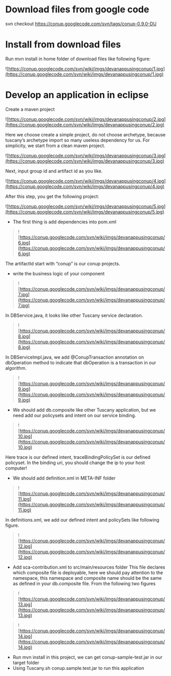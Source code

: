 # Download files from google code #

svn checkout https://conup.googlecode.com/svn/tags/conup-0.9.0-DU


# Install from download files #

Run mvn install in home folder of download files like following figure:

![https://conup.googlecode.com/svn/wiki/imgs/devanappusingconup/1.jpg](https://conup.googlecode.com/svn/wiki/imgs/devanappusingconup/1.jpg)

# Develop an application in eclipse #
Create a maven project

![https://conup.googlecode.com/svn/wiki/imgs/devanappusingconup/2.jpg](https://conup.googlecode.com/svn/wiki/imgs/devanappusingconup/2.jpg)

Here we choose create a simple project, do not choose archetype, because tuscany’s archetype import so many useless dependency for us. For simplicity, we start from a clean maven project.

![https://conup.googlecode.com/svn/wiki/imgs/devanappusingconup/3.jpg](https://conup.googlecode.com/svn/wiki/imgs/devanappusingconup/3.jpg)

Next, input group id and artifact id as you like.

![https://conup.googlecode.com/svn/wiki/imgs/devanappusingconup/4.jpg](https://conup.googlecode.com/svn/wiki/imgs/devanappusingconup/4.jpg)

After this step, you get the following project:

![https://conup.googlecode.com/svn/wiki/imgs/devanappusingconup/5.jpg](https://conup.googlecode.com/svn/wiki/imgs/devanappusingconup/5.jpg)


  * The first thing is add dependencies into pom.xml

> ![https://conup.googlecode.com/svn/wiki/imgs/devanappusingconup/6.jpg](https://conup.googlecode.com/svn/wiki/imgs/devanappusingconup/6.jpg)

The artifactId start with “conup” is our conup projects.

  * write the business logic of your component

> ![https://conup.googlecode.com/svn/wiki/imgs/devanappusingconup/7.jpg](https://conup.googlecode.com/svn/wiki/imgs/devanappusingconup/7.jpg)

In DBService.java, it looks like other Tuscany service declaration.

> ![https://conup.googlecode.com/svn/wiki/imgs/devanappusingconup/8.jpg](https://conup.googlecode.com/svn/wiki/imgs/devanappusingconup/8.jpg)

In DBServiceImpl.java, we add @ConupTransaction annotation on dbOperation method to indicate that dbOperation is a transaction in our algorithm.

> ![https://conup.googlecode.com/svn/wiki/imgs/devanappusingconup/9.jpg](https://conup.googlecode.com/svn/wiki/imgs/devanappusingconup/9.jpg)


  * We should add db.composite like other Tuscany application, but we need add our policysets and intent on our service binding.

> ![https://conup.googlecode.com/svn/wiki/imgs/devanappusingconup/10.jpg](https://conup.googlecode.com/svn/wiki/imgs/devanappusingconup/10.jpg)

Here trace is our defined intent, traceBindingPolicySet is our defined policyset. In the binding uri, you should change the ip to your host computer!

  * We should add definition.xml in META-INF folder

> ![https://conup.googlecode.com/svn/wiki/imgs/devanappusingconup/11.jpg](https://conup.googlecode.com/svn/wiki/imgs/devanappusingconup/11.jpg)

In definitions.xml, we add our defined intent and policySets like following figure.

> ![https://conup.googlecode.com/svn/wiki/imgs/devanappusingconup/12.jpg](https://conup.googlecode.com/svn/wiki/imgs/devanappusingconup/12.jpg)

  * Add sca-contribution.xml to src/main/resources folder
This file declares which composite file is deployable, here we should pay attention to the namespace, this namespace and composite name should be the same as defined in your db.composite file. From the following two figures

> ![https://conup.googlecode.com/svn/wiki/imgs/devanappusingconup/13.jpg](https://conup.googlecode.com/svn/wiki/imgs/devanappusingconup/13.jpg)

> ![https://conup.googlecode.com/svn/wiki/imgs/devanappusingconup/14.jpg](https://conup.googlecode.com/svn/wiki/imgs/devanappusingconup/14.jpg)

  * Run mvn install in this project, we can get conup-sample-test.jar in our target folder
  * Using Tuscany.sh conup.sample.test.jar to run this application